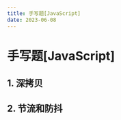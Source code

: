 ```yaml
---
title: 手写题[JavaScript]
date: 2023-06-08
---
```


# 手写题[JavaScript]



## 1. 深拷贝





## 2. 节流和防抖






